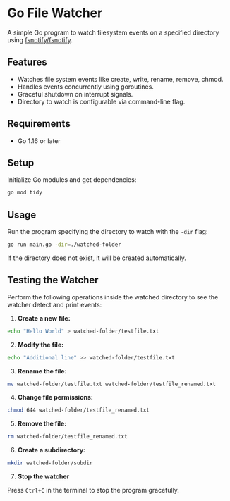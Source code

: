 
# Go File Watcher

A simple Go program to watch filesystem events on a specified directory using [fsnotify/fsnotify](https://github.com/fsnotify/fsnotify).

## Features

- Watches file system events like create, write, rename, remove, chmod.
- Handles events concurrently using goroutines.
- Graceful shutdown on interrupt signals.
- Directory to watch is configurable via command-line flag.

## Requirements

- Go 1.16 or later

## Setup

Initialize Go modules and get dependencies:

```bash
go mod tidy
```

## Usage

Run the program specifying the directory to watch with the `-dir` flag:

```bash
go run main.go -dir=./watched-folder
```

If the directory does not exist, it will be created automatically.

## Testing the Watcher

Perform the following operations inside the watched directory to see the watcher detect and print events:

1. **Create a new file:**

```bash
echo "Hello World" > watched-folder/testfile.txt
```

2. **Modify the file:**

```bash
echo "Additional line" >> watched-folder/testfile.txt
```

3. **Rename the file:**

```bash
mv watched-folder/testfile.txt watched-folder/testfile_renamed.txt
```

4. **Change file permissions:**

```bash
chmod 644 watched-folder/testfile_renamed.txt
```

5. **Remove the file:**

```bash
rm watched-folder/testfile_renamed.txt
```

6. **Create a subdirectory:**

```bash
mkdir watched-folder/subdir
```

7. **Stop the watcher**

Press `Ctrl+C` in the terminal to stop the program gracefully.
